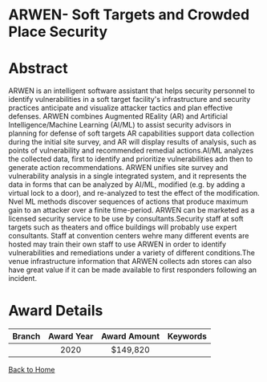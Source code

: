 
ARWEN- Soft Targets and Crowded Place Security
==============================================

# Abstract


ARWEN is an intelligent software assistant that helps security personnel to identify vulnerabilities in a soft target facility's infrastructure and security practices anticipate and visualize attacker tactics and plan effective defenses. ARWEN combines Augmented REality (AR) and Artificial Intelligence/Machine Learning (AI/ML) to assist security advisors in planning for defense of soft targets AR capabilities support data collection during the initial site survey, and AR will display results of analysis, such as points of vulnerability and recommended remedial actions.AI/ML analyzes the collected data, first to identify and prioritize vulnerabilities adn then to generate action recommendations. ARWEN unifies site survey and vulnerability analysis in a single integrated system, and it represents the data in forms that can be analyzed by AI/ML, modified (e.g. by adding a virtual lock to a door), and re-analyzed to test the effect of the modification. Nvel ML methods discover sequences of actions that produce maximum gain to an attacker over a finite time-period. ARWEN can be marketed as a licensed security service to be use by consultants.Security staff at soft targets such as theaters and office buildings will probably use expert consultants. Staff at convention centers wehre many different events are hosted may train their own staff to use ARWEN in order to identify vulnerabilities and remediations under a variety of different conditions.The venue infrastructure information that ARWEN collects adn stores can also have great value if it can be made available to first responders following an incident.  

# Award Details

|Branch|Award Year|Award Amount|Keywords|
| :---: | :---: | :---: | :---: |
||2020|$149,820||
  
  


[Back to Home](https://github.com/chrischow/dod_sbir_awards/JT/#597)